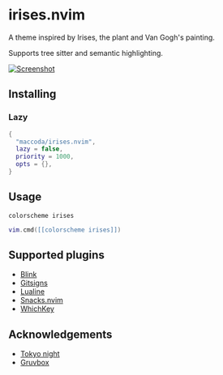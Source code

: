 # irises.nvim

A theme inspired by Irises, the plant and Van Gogh's painting.

Supports tree sitter and semantic highlighting.

[![Screenshot](https://i.postimg.cc/0NKTWrxp/Screenshot-From-2025-06-07-20-26-49.png)](https://postimg.cc/CZYrdhR1)

## Installing

### Lazy

```lua
{
  "maccoda/irises.nvim",
  lazy = false,
  priority = 1000,
  opts = {},
}
```

## Usage

```vim
colorscheme irises
```

```lua
vim.cmd([[colorscheme irises]])
```

## Supported plugins

- [Blink](https://github.com/Saghen/blink.lua)
- [Gitsigns](https://github.com/lewis6991/gitsigns.nvim)
- [Lualine](https://github.com/nvim-lualine/lualine.nvim)
- [Snacks.nvim](https://github.com/folke/snacks.nvim)
- [WhichKey](https://github.com/folke/which-key.nvim)

## Acknowledgements

- [Tokyo night](https://github.com/folke/tokyonight.nvim/tree/main)
- [Gruvbox](https://github.com/ellisonleao/gruvbox.nvim/tree/main)
